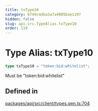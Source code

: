 ```yaml
---
title: txType10
category: 6749c4dba3a7a4005bae1197
hidden: false
slug: api.src.TypeAlias.txType10
order: 119
---
```


# Type Alias: txType10

```ts
type txType10 = "token:bid:whitelist";
```

Must be "token:bid:whitelist"

## Defined in

[packages/api/src/client/types.gen.ts:704](https://github.com/zkcloudworker/minatokens-lib/blob/main/packages/api/src/client/types.gen.ts#L704)

